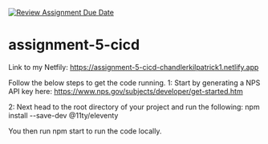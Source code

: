 [![Review Assignment Due Date](https://classroom.github.com/assets/deadline-readme-button-24ddc0f5d75046c5622901739e7c5dd533143b0c8e959d652212380cedb1ea36.svg)](https://classroom.github.com/a/MnOQKepF)
# assignment-5-cicd

Link to my Netfily: https://assignment-5-cicd-chandlerkilpatrick1.netlify.app 

Follow the below steps to get the code running.
1: Start by generating a NPS API key here: https://www.nps.gov/subjects/developer/get-started.htm

2: Next head to the root directory of your project and run the following:
npm install --save-dev @11ty/eleventy

You then run npm start to run the code locally. 